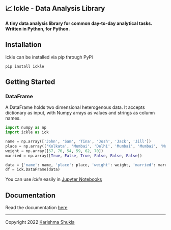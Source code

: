 ## 📈 Ickle - Data Analysis Library 
**A tiny data analysis library for common day-to-day analytical tasks. Written in Python, for Python.**

## Installation

Ickle can be installed via pip through PyPi

```
pip install ickle
```

## Getting Started

### DataFrame
A DataFrame holds two dimensional heterogenous data. It accepts dictionary as input, with Numpy arrays as values and strings as column names.

```py
import numpy as np
import ickle as ick

name = np.array(['John', 'Sam', 'Tina', 'Josh', 'Jack', 'Jill'])
place = np.array(['Kolkata', 'Mumbai', 'Delhi', 'Mumbai', 'Mumbai', 'Mumbai'])
weight = np.array([57, 70, 54, 59, 62, 70])
married = np.array([True, False, True, False, False, False])

data = {'name': name, 'place': place, 'weight': weight, 'married': married}
df = ick.DataFrame(data)
```

You can use *ickle* easily in <a href="https://jupyter.org/">Jupyter Notebooks</a>
## Documentation

Read the documentation <a href="https://nbviewer.org/github/karishmashuklaa/ickle/blob/master/Ickle%20Documentation.ipynb">here</a>

<hr />
Copyright 2022 <a href='https://github.com/karishmashuklaa/'>Karishma Shukla</a>

